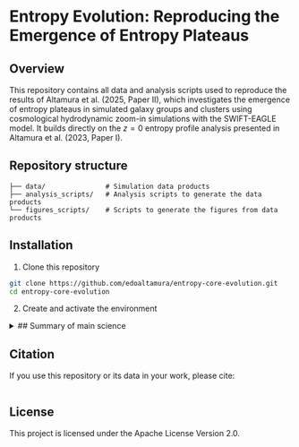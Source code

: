 # Entropy Evolution: Reproducing the Emergence of Entropy Plateaus

## Overview  
This repository contains all data and analysis scripts used to reproduce the 
results of Altamura et al. (2025, Paper II), which investigates the emergence of entropy 
plateaus in simulated galaxy groups and clusters using cosmological hydrodynamic 
zoom-in simulations with the SWIFT-EAGLE model. It builds directly on the $z = 0$ 
entropy profile analysis presented in Altamura et al. (2023, Paper I).

## Repository structure  
```text
├── data/               # Simulation data products
├── analysis_scripts/   # Analysis scripts to generate the data products
└── figures_scripts/    # Scripts to generate the figures from data products
```

## Installation  
1. Clone this repository
```bash
git clone https://github.com/edoaltamura/entropy-core-evolution.git
cd entropy-core-evolution
```

2. Create and activate the environment


<details><summary>## Summary of main science</summary>

- Entropy plateaus emerge at characteristic halo-mass scales. Simulations of a galaxy group ($M_{500}\simeq8.8\times10^{12},M_\odot$) and a cluster ($M_{500}\simeq2.9\times10^{14},M_\odot$) show that once a halo reaches $M\sim10^{12},M_\odot$, its entropy profile flattens at the virial radius. As the halo grows to $\sim10^{13},M_\odot$, the plateau extends inward, and by $\sim10^{14},M_\odot$ a fully isentropic core is established.

- AGN feedback is the principal mechanism.
Lagrangian tracking of gas particles reveals that AGN outbursts expel low-entropy gas before it can accrete into the core, replacing it with higher-entropy material and erasing the central gradient needed for a cool core.

- Transition coincides with peak SMBH activity.
The onset of the entropy plateau at $M\sim10^{12},M_\odot$ aligns with the maximum in the specific black-hole accretion rate, indicating a shift from supernova-dominated to AGN-dominated thermodynamic regulation.

- Numerical convergence.
High-resolution runs (gas particle mass $m_{\rm gas}\lesssim2.3\times10^5,M_\odot$) confirm that the entropy plateau persists even when subgrid physics is resolved on smaller scales.

- Comparison with observations.
XMM–Newton studies of local groups report entropy excesses and flat cores consistent with the predicted plateaus, while many clusters still exhibit steep, cool-core power laws. Reproducing the observed diversity of entropy profiles remains a challenge.

- Implications for AGN subgrid modeling.
The tendency to over-eject low-entropy gas suggests that current feedback prescriptions may be too aggressive at group scales. Adaptive efficiency schemes or hybrid thermal–kinetic models may be required to recover the full spectrum of entropy shapes without compromising other cluster properties.
</details>

## Citation
If you use this repository or its data in your work, please cite:

```text
```

## License
This project is licensed under the Apache License Version 2.0.